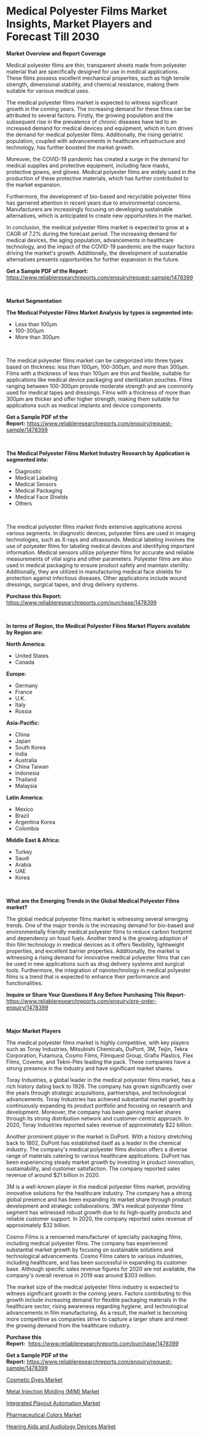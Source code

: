 <p><h1>Medical Polyester Films Market Insights, Market Players and Forecast Till 2030</h1></p><p><strong>Market Overview and Report Coverage</strong></p>
<p><p>Medical polyester films are thin, transparent sheets made from polyester material that are specifically designed for use in medical applications. These films possess excellent mechanical properties, such as high tensile strength, dimensional stability, and chemical resistance, making them suitable for various medical uses.</p><p>The medical polyester films market is expected to witness significant growth in the coming years. The increasing demand for these films can be attributed to several factors. Firstly, the growing population and the subsequent rise in the prevalence of chronic diseases have led to an increased demand for medical devices and equipment, which in turn drives the demand for medical polyester films. Additionally, the rising geriatric population, coupled with advancements in healthcare infrastructure and technology, has further boosted the market growth.</p><p>Moreover, the COVID-19 pandemic has created a surge in the demand for medical supplies and protective equipment, including face masks, protective gowns, and gloves. Medical polyester films are widely used in the production of these protective materials, which has further contributed to the market expansion.</p><p>Furthermore, the development of bio-based and recyclable polyester films has garnered attention in recent years due to environmental concerns. Manufacturers are increasingly focusing on developing sustainable alternatives, which is anticipated to create new opportunities in the market.</p><p>In conclusion, the medical polyester films market is expected to grow at a CAGR of 7.2% during the forecast period. The increasing demand for medical devices, the aging population, advancements in healthcare technology, and the impact of the COVID-19 pandemic are the major factors driving the market's growth. Additionally, the development of sustainable alternatives presents opportunities for further expansion in the future.</p></p>
<p><strong>Get a Sample PDF of the Report:</strong> <a href="https://www.reliableresearchreports.com/enquiry/request-sample/1478399">https://www.reliableresearchreports.com/enquiry/request-sample/1478399</a></p>
<p>&nbsp;</p>
<p><strong>Market Segmentation</strong></p>
<p><strong>The Medical Polyester Films Market Analysis by types is segmented into:</strong></p>
<p><ul><li>Less than 100μm</li><li>100-300μm</li><li>More than 300μm</li></ul></p>
<p>&nbsp;</p>
<p><p>The medical polyester films market can be categorized into three types based on thickness: less than 100μm, 100-300μm, and more than 300μm. Films with a thickness of less than 100μm are thin and flexible, suitable for applications like medical device packaging and sterilization pouches. Films ranging between 100-300μm provide moderate strength and are commonly used for medical tapes and dressings. Films with a thickness of more than 300μm are thicker and offer higher strength, making them suitable for applications such as medical implants and device components.</p></p>
<p><strong>Get a Sample PDF of the Report:</strong>&nbsp;<a href="https://www.reliableresearchreports.com/enquiry/request-sample/1478399">https://www.reliableresearchreports.com/enquiry/request-sample/1478399</a></p>
<p>&nbsp;</p>
<p><strong>The Medical Polyester Films Market Industry Research by Application is segmented into:</strong></p>
<p><ul><li>Diagnostic</li><li>Medical Labeling</li><li>Medical Sensors</li><li>Medical Packaging</li><li>Medical Face Shields</li><li>Others</li></ul></p>
<p>&nbsp;</p>
<p><p>The medical polyester films market finds extensive applications across various segments. In diagnostic devices, polyester films are used in imaging technologies, such as X-rays and ultrasounds. Medical labeling involves the use of polyester films for labeling medical devices and identifying important information. Medical sensors utilize polyester films for accurate and reliable measurements of vital signs and other parameters. Polyester films are also used in medical packaging to ensure product safety and maintain sterility. Additionally, they are utilized in manufacturing medical face shields for protection against infectious diseases. Other applications include wound dressings, surgical tapes, and drug delivery systems.</p></p>
<p><strong>Purchase this Report:</strong>&nbsp; <a href="https://www.reliableresearchreports.com/purchase/1478399">https://www.reliableresearchreports.com/purchase/1478399</a></p>
<p>&nbsp;</p>
<p><strong>In terms of Region, the Medical Polyester Films Market Players available by Region are:</strong></p>
<p>
    <p> <strong> North America: </strong>
        <ul>
            <li>United States</li>
            <li>Canada</li>
        </ul>
        </p> 
    <p> <strong> Europe: </strong>
        <ul>
            <li>Germany</li>
            <li>France</li>
            <li>U.K.</li>
            <li>Italy</li>
            <li>Russia</li>
        </ul>
        </p> 
    <p> <strong> Asia-Pacific: </strong>
        <ul>
            <li>China</li>
            <li>Japan</li>
            <li>South Korea</li>
            <li>India</li>
            <li>Australia</li>
            <li>China Taiwan</li>
            <li>Indonesia</li>
            <li>Thailand</li>
            <li>Malaysia</li>
        </ul>
        </p> 
    <p> <strong> Latin America: </strong>
        <ul>
            <li>Mexico</li>
            <li>Brazil</li>
            <li>Argentina Korea</li>
            <li>Colombia</li>
        </ul>
        </p> 
    <p> <strong> Middle East & Africa: </strong>
        <ul>
            <li>Turkey</li>
            <li>Saudi</li>
            <li>Arabia</li>
            <li>UAE</li>
            <li>Korea</li>
        </ul>
    </p>
    </p>
<p>&nbsp;</p>
<p><strong>What are the Emerging Trends in the Global Medical Polyester Films market?</strong></p>
<p><p>The global medical polyester films market is witnessing several emerging trends. One of the major trends is the increasing demand for bio-based and environmentally friendly medical polyester films to reduce carbon footprint and dependency on fossil fuels. Another trend is the growing adoption of thin film technology in medical devices as it offers flexibility, lightweight properties, and excellent barrier properties. Additionally, the market is witnessing a rising demand for innovative medical polyester films that can be used in new applications such as drug delivery systems and surgical tools. Furthermore, the integration of nanotechnology in medical polyester films is a trend that is expected to enhance their performance and functionalities.</p></p>
<p><strong>Inquire or Share Your Questions If Any Before Purchasing This Report</strong>- <a href="https://www.reliableresearchreports.com/enquiry/pre-order-enquiry/1478399">https://www.reliableresearchreports.com/enquiry/pre-order-enquiry/1478399</a></p>
<p>&nbsp;</p>
<p><strong>Major Market Players</strong></p>
<p><p>The medical polyester films market is highly competitive, with key players such as Toray Industries, Mitsubishi Chemicals, DuPont, 3M, Teijin, Tekra Corporation, Futamura, Cosmo Films, Filmquest Group, Grafix Plastics, Flex Films, Coveme, and Tekni-Plex leading the pack. These companies have a strong presence in the industry and have significant market shares.</p><p>Toray Industries, a global leader in the medical polyester films market, has a rich history dating back to 1926. The company has grown significantly over the years through strategic acquisitions, partnerships, and technological advancements. Toray Industries has achieved substantial market growth by continuously expanding its product portfolio and focusing on research and development. Moreover, the company has been gaining market shares through its strong distribution network and customer-centric approach. In 2020, Toray Industries reported sales revenue of approximately $22 billion.</p><p>Another prominent player in the market is DuPont. With a history stretching back to 1802, DuPont has established itself as a leader in the chemical industry. The company's medical polyester films division offers a diverse range of materials catering to various healthcare applications. DuPont has been experiencing steady market growth by investing in product innovation, sustainability, and customer satisfaction. The company reported sales revenue of around $21 billion in 2020.</p><p>3M is a well-known player in the medical polyester films market, providing innovative solutions for the healthcare industry. The company has a strong global presence and has been expanding its market share through product development and strategic collaborations. 3M's medical polyester films segment has witnessed robust growth due to its high-quality products and reliable customer support. In 2020, the company reported sales revenue of approximately $32 billion.</p><p>Cosmo Films is a renowned manufacturer of specialty packaging films, including medical polyester films. The company has experienced substantial market growth by focusing on sustainable solutions and technological advancements. Cosmo Films caters to various industries, including healthcare, and has been successful in expanding its customer base. Although specific sales revenue figures for 2020 are not available, the company's overall revenue in 2019 was around $303 million.</p><p>The market size of the medical polyester films industry is expected to witness significant growth in the coming years. Factors contributing to this growth include increasing demand for flexible packaging materials in the healthcare sector, rising awareness regarding hygiene, and technological advancements in film manufacturing. As a result, the market is becoming more competitive as companies strive to capture a larger share and meet the growing demand from the healthcare industry.</p></p>
<p><strong>Purchase this Report:</strong>&nbsp;&nbsp;<a href="https://www.reliableresearchreports.com/purchase/1478399">https://www.reliableresearchreports.com/purchase/1478399</a></p>
<p></p>
<p><strong>Get a Sample PDF of the Report:</strong>&nbsp;<a href="https://www.reliableresearchreports.com/enquiry/request-sample/1478399">https://www.reliableresearchreports.com/enquiry/request-sample/1478399</a></p>
<p><p><a href="https://medium.com/@dinafritsch/cosmetic-dyes-market-size-growth-forecast-2023-2030-7354b18c7e33">Cosmetic Dyes Market</a></p><p><a href="https://www.linkedin.com/pulse/metal-injection-molding-mim-market-research-report-provides/">Metal Injection Molding (MIM) Market</a></p><p><a href="https://www.linkedin.com/pulse/integrated-playout-automation-market-insights-players-forecast/">Integrated Playout Automation Market</a></p><p><a href="https://medium.com/@aliwilldvm/pharmaceutical-colors-market-size-growth-forecast-2023-2030-3faead91b583">Pharmaceutical Colors Market</a></p><p><a href="https://www.linkedin.com/pulse/hearing-aids-audiology-devices-market-size-share-global-analysis/">Hearing Aids and Audiology Devices Market</a></p></p>
